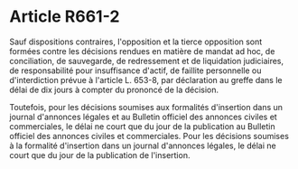 # Article R661-2

Sauf dispositions contraires, l'opposition et la tierce opposition sont formées contre les décisions rendues en matière de mandat ad hoc, de conciliation, de sauvegarde, de redressement et de liquidation judiciaires, de responsabilité pour insuffisance d'actif, de faillite personnelle ou d'interdiction prévue à l'article L. 653-8, par déclaration au greffe dans le délai de dix jours à compter du prononcé de la décision.

Toutefois, pour les décisions soumises aux formalités d'insertion dans un journal d'annonces légales et au Bulletin officiel des annonces civiles et commerciales, le délai ne court que du jour de la publication au Bulletin officiel des annonces civiles et commerciales. Pour les décisions soumises à la formalité d'insertion dans un journal d'annonces légales, le délai ne court que du jour de la publication de l'insertion.
